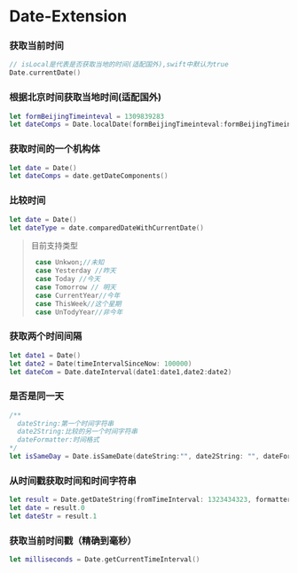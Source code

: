 # Date-Extension

### 获取当前时间   
```swift
// isLocal是代表是否获取当地的时间(适配国外),swift中默认为true
Date.currentDate()
```   
### 根据北京时间获取当地时间(适配国外)
```swift
let formBeijingTimeinteval = 1309839283
let dateComps = Date.localDate(formBeijingTimeinteval:formBeijingTimeinteval)
```
### 获取时间的一个机构体
```swift
let date = Date()
let dateComps = date.getDateComponents()
```
### 比较时间
```swift
let date = Date()
let dateType = date.comparedDateWithCurrentDate()
```
> 目前支持类型
>  ```swift
>   case Unkwon;//未知
>   case Yesterday //昨天
>   case Today //今天
>   case Tomorrow // 明天
>   case CurrentYear//今年
>   case ThisWeek//这个星期
>   case UnTodyYear//非今年
>  ```
### 获取两个时间间隔
```swift
let date1 = Date()
let date2 = Date(timeIntervalSinceNow: 100000)
let dateCom = Date.dateInterval(date1:date1,date2:date2)
```
### 是否是同一天
```swift
/**
  dateString:第一个时间字符串
  date2String:比较的另一个时间字符串
  dateFormatter:时间格式
*/
let isSameDay = Date.isSameDate(dateString:"", date2String: "", dateFormatter: "yyyy-MM-dd HH:mm:ss")
```
### 从时间戳获取时间和时间字符串
```swift
let result = Date.getDateString(fromTimeInterval: 1323434323, formatter: "yyyy-MM-dd HH:mm:ss")
let date = result.0
let dateStr = result.1
```
### 获取当前时间戳（精确到毫秒）
```swift
let milliseconds = Date.getCurrentTimeInterval()
```